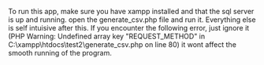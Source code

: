 To run this app, make sure you have xampp installed and that the sql server is up and running. open the generate_csv.php file and run it. Everything else is self intuisive after this.
If you encounter the following error, just ignore it (PHP Warning:  Undefined array key "REQUEST_METHOD" in C:\xampp\htdocs\test2\generate_csv.php on line 80) it wont affect the smooth running of the program.
